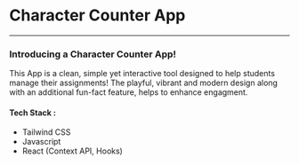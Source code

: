 # Character Counter App
---
### Introducing a Character Counter App! 
This App is a clean, simple yet interactive tool designed to help students manage their assignments!
The playful, vibrant and modern design along with an additional fun-fact feature, helps to enhance engagment. 
#### Tech Stack :
+ Tailwind CSS
+ Javascript
+ React (Context API, Hooks)




